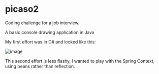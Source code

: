 # picaso2

Coding challenge for a job interview.

A basic console drawing application in Java

My first effort was in C# and looked like this:

![image](https://user-images.githubusercontent.com/2164086/181918545-5038b5f3-f979-4ea1-b777-378d6c6ce390.png)

This second effort is less flashy, I wanted to play with the Spring Context, using beans rather than reflection.
